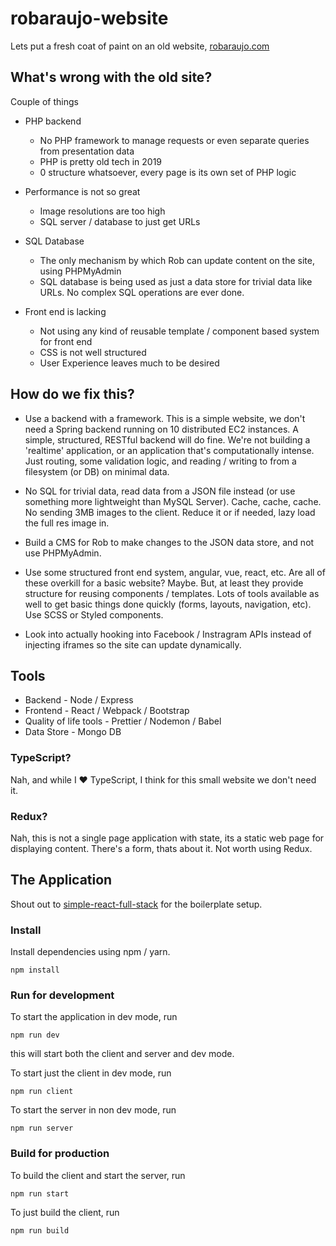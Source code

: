 # robaraujo-website

Lets put a fresh coat of paint on an old website, [robaraujo.com](http://robaraujo.com)

## What's wrong with the old site?

Couple of things

* PHP backend
  * No PHP framework to manage requests or even separate queries from presentation data
  * PHP is pretty old tech in 2019
  * 0 structure whatsoever, every page is its own set of PHP logic
  
* Performance is not so great
  * Image resolutions are too high
  * SQL server / database to just get URLs
  
* SQL Database
  * The only mechanism by which Rob can update content on the site, using PHPMyAdmin
  * SQL database is being used as just a data store for trivial data like URLs. No complex SQL operations are ever done.
  
* Front end is lacking
  * Not using any kind of reusable template / component based system for front end
  * CSS is not well structured
  * User Experience leaves much to be desired
  
## How do we fix this?

* Use a backend with a framework. This is a simple website, we don't need a Spring backend running on 10 distributed EC2 instances. A simple, structured, RESTful backend will do fine. We're not building a 'realtime' application, or an application that's computationally intense. Just routing, some validation logic, and reading / writing to from a filesystem (or DB) on minimal data.

* No SQL for trivial data, read data from a JSON file instead (or use something more lightweight than MySQL Server). Cache, cache, cache. No sending 3MB images to the client. Reduce it or if needed, lazy load the full res image in.

* Build a CMS for Rob to make changes to the JSON data store, and not use PHPMyAdmin.

* Use some structured front end system, angular, vue, react, etc. Are all of these overkill for a basic website? Maybe. But, at least they provide structure for reusing components / templates. Lots of tools available as well to get basic things done quickly (forms, layouts, navigation, etc). Use SCSS or Styled components.

* Look into actually hooking into Facebook / Instragram APIs instead of injecting iframes so the site can update dynamically.

## Tools

* Backend - Node / Express
* Frontend - React / Webpack / Bootstrap
* Quality of life tools - Prettier / Nodemon / Babel
* Data Store - Mongo DB

### TypeScript?

Nah, and while I ❤️ TypeScript, I think for this small website we don't need it.

### Redux?

Nah, this is not a single page application with state, its a static web page for displaying content. There's a form, thats about it. Not worth using Redux.

## The Application

Shout out to [simple-react-full-stack](https://github.com/crsandeep/simple-react-full-stack) for the boilerplate setup.

### Install

Install dependencies using npm / yarn.

```
npm install
```

### Run for development

To start the application in dev mode, run

```
npm run dev
```

this will start both the client and server and dev mode.

To start just the client in dev mode, run

```
npm run client
```

To start the server in non dev mode, run

```
npm run server
```

### Build for production

To build the client and start the server, run

```
npm run start
```

To just build the client, run

```
npm run build
```

 
